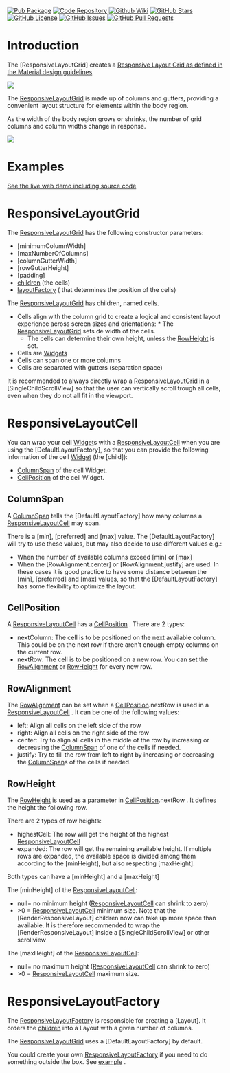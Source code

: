 [//]: # (This file was generated from: doc/template/README.mdt using the documentation_builder package on: 2022-07-25 20:21:31.096552.)
<a id='doc-template-badges-mdt'></a>[![Pub Package](https://img.shields.io/pub/v/responsive_layout_grid)](https://pub.dev/packages/responsive_layout_grid)
[![Code Repository](https://img.shields.io/badge/repository-git%20hub-informational)](https://github.com/domain-centric/responsive_layout_grid)
[![Github Wiki](https://img.shields.io/badge/documentation-wiki-informational)](https://github.com/domain-centric/responsive_layout_grid/wiki)
[![GitHub Stars](https://img.shields.io/github/stars/domain-centric/responsive_layout_grid)](https://github.com/domain-centric/responsive_layout_grid/stargazers)
[![GitHub License](https://img.shields.io/badge/license-MIT-informational)](https://github.com/domain-centric/responsive_layout_grid/blob/main/LICENSE)
[![GitHub Issues](https://img.shields.io/github/issues/domain-centric/responsive_layout_grid)](https://github.com/domain-centric/responsive_layout_grid/issues)
[![GitHub Pull Requests](https://img.shields.io/github/issues-pr/domain-centric/responsive_layout_grid)](https://github.com/domain-centric/responsive_layout_grid/pulls)

<a id='introduction'></a>

# Introduction

The [ResponsiveLayoutGrid] creates
a [Responsive Layout Grid as defined in the Material design guidelines](https://m3.material.io/foundations/adaptive-design/large-screens)

![](https://github.com/domain-centric/responsive_layout_grid/wiki/columns.gif)

The [ResponsiveLayoutGrid](https://github.com/domain-centric/responsive_layout_grid/wiki/02-ResponsiveLayoutGrid#responsivelayoutgrid)
is made up of columns and gutters, providing a convenient layout structure for elements within the
body region.

As the width of the body region grows or shrinks, the number of grid columns and column widths
change in response.

![](https://github.com/domain-centric/responsive_layout_grid/wiki/form.gif)

<a id='examples'></a>

# Examples

[See the live web demo including source code](https://domain-centric.github.io/responsive_layout_grid_demo_web)

<a id='doc-template-02-responsivelayoutgrid-mdt'></a><a id='responsivelayoutgrid'></a>

# ResponsiveLayoutGrid

The [ResponsiveLayoutGrid](https://github.com/domain-centric/responsive_layout_grid/wiki/02-ResponsiveLayoutGrid#responsivelayoutgrid)
has the following constructor parameters:

* [minimumColumnWidth]
* [maxNumberOfColumns]
* [columnGutterWidth]
* [rowGutterHeight]
* [padding]
* [children](https://pub.dev/packages/children) (the cells)
* [layoutFactory](https://github.com/domain-centric/responsive_layout_grid/wiki/02-ResponsiveLayoutGrid#responsivelayoutfactory) (
  that determines the position of the cells)

The [ResponsiveLayoutGrid](https://github.com/domain-centric/responsive_layout_grid/wiki/02-ResponsiveLayoutGrid#responsivelayoutgrid)
has children, named cells.

* Cells align with the column grid to create a logical and consistent layout experience across
  screen sizes and orientations:
  *
  The [ResponsiveLayoutGrid](https://github.com/domain-centric/responsive_layout_grid/wiki/02-ResponsiveLayoutGrid#responsivelayoutgrid)
  sets de width of the cells.
  * The cells can determine their own height, unless
    the [RowHeight](https://github.com/domain-centric/responsive_layout_grid/wiki/02-ResponsiveLayoutGrid#rowheight)
    is set.
* Cells are [Widgets](https://docs.flutter.dev/development/ui/widgets-intro)
* Cells can span one or more columns
* Cells are separated with gutters (separation space)

It is recommended to always directly wrap
a [ResponsiveLayoutGrid](https://github.com/domain-centric/responsive_layout_grid/wiki/02-ResponsiveLayoutGrid#responsivelayoutgrid)
in a
[SingleChildScrollView] so that the user can vertically scroll trough all cells, even when they do
not all fit in the viewport.

<a id='responsivelayoutcell'></a>

# ResponsiveLayoutCell

You can wrap your cell [Widget](https://docs.flutter.dev/development/ui/widgets-intro)s
with
a [ResponsiveLayoutCell](https://github.com/domain-centric/responsive_layout_grid/wiki/02-ResponsiveLayoutGrid#responsivelayoutcell)
when you are using the [DefaultLayoutFactory], so that you can provide the following information of
the cell [Widget](https://docs.flutter.dev/development/ui/widgets-intro)
(the [child]):

* [ColumnSpan](https://github.com/domain-centric/responsive_layout_grid/wiki/02-ResponsiveLayoutGrid#columnspan)
  of the cell Widget.
* [CellPosition](https://github.com/domain-centric/responsive_layout_grid/wiki/02-ResponsiveLayoutGrid#cellposition)
  of the cell Widget.


<a id='columnspan'></a>
## ColumnSpan

A [ColumnSpan](https://github.com/domain-centric/responsive_layout_grid/wiki/02-ResponsiveLayoutGrid#columnspan)
tells the [DefaultLayoutFactory] how many columns a
[ResponsiveLayoutCell](https://github.com/domain-centric/responsive_layout_grid/wiki/02-ResponsiveLayoutGrid#responsivelayoutcell)
may span.

There is a [min], [preferred] and [max] value. The [DefaultLayoutFactory]
will try to use these values, but may also decide to use different values e.g.:

* When the number of available columns exceed [min] or [max]
* When the [RowAlignment.center] or [RowAlignment.justify] are used. In these cases it is good
  practice to have some distance between the
  [min], [preferred] and [max] values, so that the [DefaultLayoutFactory]
  has some flexibility to optimize the layout.

<a id='cellposition'></a>

## CellPosition

A [ResponsiveLayoutCell](https://github.com/domain-centric/responsive_layout_grid/wiki/02-ResponsiveLayoutGrid#responsivelayoutcell)
has
a [CellPosition](https://github.com/domain-centric/responsive_layout_grid/wiki/02-ResponsiveLayoutGrid#cellposition)
. There are 2 types:

* nextColumn: The cell is to be positioned on the next available column. This could be on the next
  row if there aren't enough empty columns on the current row.
* nextRow: The cell is to be positioned on a new row. You can set
  the [RowAlignment](https://github.com/domain-centric/responsive_layout_grid/wiki/02-ResponsiveLayoutGrid#rowalignment)
  or [RowHeight](https://github.com/domain-centric/responsive_layout_grid/wiki/02-ResponsiveLayoutGrid#rowheight)
  for every new row.

<a id='rowalignment'></a>

## RowAlignment

The [RowAlignment](https://github.com/domain-centric/responsive_layout_grid/wiki/02-ResponsiveLayoutGrid#rowalignment)
can be set when
a [CellPosition](https://github.com/domain-centric/responsive_layout_grid/wiki/02-ResponsiveLayoutGrid#cellposition).nextRow
is used in a
[ResponsiveLayoutCell](https://github.com/domain-centric/responsive_layout_grid/wiki/02-ResponsiveLayoutGrid#responsivelayoutcell)
. It can be one of the following values:

* left: Align all cells on the left side of the row
* right: Align all cells on the right side of the row
* center: Try to align all cells in the middle of the row by increasing or decreasing
  the [ColumnSpan](https://github.com/domain-centric/responsive_layout_grid/wiki/02-ResponsiveLayoutGrid#columnspan)
  of one of the cells if needed.
* justify: Try to fill the row from left to right by increasing or decreasing
  the [ColumnSpan](https://github.com/domain-centric/responsive_layout_grid/wiki/02-ResponsiveLayoutGrid#columnspan)s
  of the cells if needed.

<a id='rowheight'></a>

## RowHeight

The [RowHeight](https://github.com/domain-centric/responsive_layout_grid/wiki/02-ResponsiveLayoutGrid#rowheight)
is used as a parameter in
[CellPosition](https://github.com/domain-centric/responsive_layout_grid/wiki/02-ResponsiveLayoutGrid#cellposition).nextRow
. It defines the height the following row.

There are 2 types of row heights:

* highestCell: The row will get the height of the highest
  [ResponsiveLayoutCell](https://github.com/domain-centric/responsive_layout_grid/wiki/02-ResponsiveLayoutGrid#responsivelayoutcell)
* expanded: The row will get the remaining available height. If multiple rows are expanded, the
  available space is divided among them according to the [minHeight], but also respecting
  [maxHeight].

Both types can have a [minHeight] and a [maxHeight]

The [minHeight] of
the [ResponsiveLayoutCell](https://github.com/domain-centric/responsive_layout_grid/wiki/02-ResponsiveLayoutGrid#responsivelayoutcell):

* null= no minimum
  height ([ResponsiveLayoutCell](https://github.com/domain-centric/responsive_layout_grid/wiki/02-ResponsiveLayoutGrid#responsivelayoutcell)
  can shrink to zero)
* &gt;0
  = [ResponsiveLayoutCell](https://github.com/domain-centric/responsive_layout_grid/wiki/02-ResponsiveLayoutGrid#responsivelayoutcell)
  minimum size. Note that the [RenderResponsiveLayout] children now can take up more space than
  available. It is therefore recommended to wrap the [RenderResponsiveLayout] inside
  a [SingleChildScrollView] or other scrollview

The [maxHeight] of
the [ResponsiveLayoutCell](https://github.com/domain-centric/responsive_layout_grid/wiki/02-ResponsiveLayoutGrid#responsivelayoutcell):

* null= no maximum
  height ([ResponsiveLayoutCell](https://github.com/domain-centric/responsive_layout_grid/wiki/02-ResponsiveLayoutGrid#responsivelayoutcell)
  can shrink to zero)
* &gt;0
  = [ResponsiveLayoutCell](https://github.com/domain-centric/responsive_layout_grid/wiki/02-ResponsiveLayoutGrid#responsivelayoutcell)
  maximum size.

<a id='responsivelayoutfactory'></a>

# ResponsiveLayoutFactory

The [ResponsiveLayoutFactory](https://github.com/domain-centric/responsive_layout_grid/wiki/02-ResponsiveLayoutGrid#responsivelayoutfactory)
is responsible for creating a [Layout]. It orders the [children](https://pub.dev/packages/children)
into a Layout with a given number of columns.

The [ResponsiveLayoutGrid](https://github.com/domain-centric/responsive_layout_grid/wiki/02-ResponsiveLayoutGrid#responsivelayoutgrid)
uses a [DefaultLayoutFactory] by default.

You could create your
own [ResponsiveLayoutFactory](https://github.com/domain-centric/responsive_layout_grid/wiki/02-ResponsiveLayoutGrid#responsivelayoutfactory)
if you need to do something outside the box.
See [example](https://github.com/domain-centric/responsive_layout_grid_demo/blob/main/lib/column_example.dart)
.



